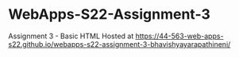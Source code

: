 # WebApps-S22-Assignment-3
Assignment 3 - Basic HTML
Hosted at https://44-563-web-apps-s22.github.io/webapps-s22-assignment-3-bhavishyayarapathineni/
